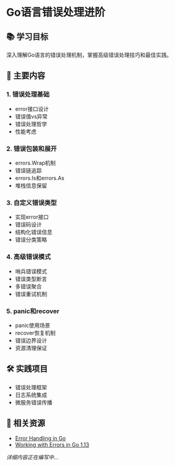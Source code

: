 # Go语言错误处理进阶

## 📚 学习目标
深入理解Go语言的错误处理机制，掌握高级错误处理技巧和最佳实践。

## 🎯 主要内容

### 1. 错误处理基础
- error接口设计
- 错误值vs异常
- 错误处理哲学
- 性能考虑

### 2. 错误包装和展开
- errors.Wrap机制
- 错误链追踪
- errors.Is和errors.As
- 堆栈信息保留

### 3. 自定义错误类型
- 实现error接口
- 错误码设计
- 结构化错误信息
- 错误分类策略

### 4. 高级错误模式
- 哨兵错误模式
- 错误类型断言
- 多错误聚合
- 错误重试机制

### 5. panic和recover
- panic使用场景
- recover恢复机制
- 错误边界设计
- 资源清理保证

## 🛠️ 实践项目
- 错误处理框架
- 日志系统集成
- 微服务错误传播

## 📖 相关资源
- [Error Handling in Go](https://blog.golang.org/error-handling-and-go)
- [Working with Errors in Go 1.13](https://blog.golang.org/go1.13-errors)

*详细内容正在编写中...*

